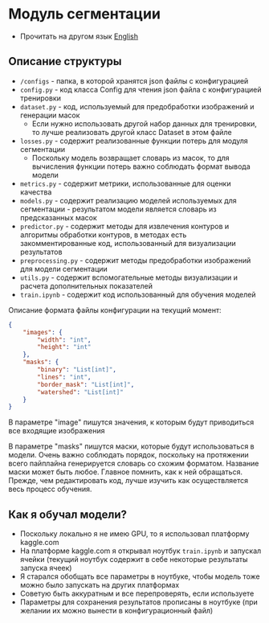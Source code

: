# Модуль сегментации

- Прочитать на другом язык [English](README.md)

## Описание структуры

- `/configs` - папка, в которой хранятся json файлы с конфигурацией
- `config.py` - код класса Config для чтения json файла с конфигурацией тренировки
- `dataset.py` - код, используемый для предобработки изображений и генерации масок
    - Если нужно использовать другой набор данных для тренировки, то лучше реализовать другой класс Dataset в этом файле
- `losses.py` - содержит реализованные функции потерь для модуля сегментации
    - Поскольку модель возвращает словарь из масок, то для вычисления функции потерь важно соблюдать формат вывода
      модели
- `metrics.py` - содержит метрики, использованные для оценки качества
- `models.py` - содержит реализацию моделей используемых для сегментации - результатом модели является словарь из
  предсказанных масок
- `predictor.py` - содержит методы для извлечения контуров и алгоритмы обработки контуров, в методах есть
  закомментированные код, использованный для визуализации результатов
- `preprocessing.py` - содержит методы предобработки изображений для модели сегментации
- `utils.py` - содержит вспомогательные методы визуализации и расчета дополнительных показателей
- `train.ipynb` - содержит код использованный для обучения моделей

Описание формата файлы конфигурации на текущий момент:

```json
{
    "images": {
        "width": "int",
        "height": "int"
    },
    "masks": {
        "binary": "List[int]",
        "lines": "int",
        "border_mask": "List[int]",
        "watershed": "List[int]"
    }
}
```

В параметре "image" пишутся значения, к которым будут приводиться все входящие изображения

В параметре "masks" пишутся маски, которые будут использоваться в модели.
Очень важно соблюдать порядок, поскольку на протяжении всего пайплайна генерируется словарь со схожим форматом.
Название маски может быть любое. Главное помнить, как к ней обращаться.
Прежде, чем редактировать код, лучше изучить как осуществляется весь процесс обучения.

## Как я обучал модели?

- Поскольку локально я не имею GPU, то я использовал платформу kaggle.com
- На платформе kaggle.com я открывал ноутбук `train.ipynb` и запускал ячейки
  (текущий ноутбук содержит в себе некоторые результаты запуска ячеек)
- Я старался обобщать все параметры в ноутбуке, чтобы модель тоже можно было запускать на других платформах
- Советую быть аккуратным и все перепроверять, если используете
- Параметры для сохранения результатов прописаны в ноутбуке
  (при желании их можно вынести в конфигурационный файл)
